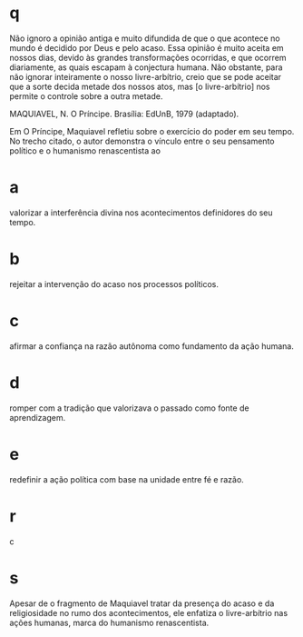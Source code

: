 # q
Não ignoro a opinião antiga e muito difundida de que o que acontece no mundo é decidido por Deus e pelo acaso. Essa opinião é muito aceita em nossos dias, devido às grandes transformações ocorridas, e que ocorrem diariamente, as quais escapam à conjectura humana. Não obstante, para não ignorar inteiramente o nosso livre-arbítrio, creio que se pode aceitar que a sorte decida metade dos nossos atos, mas \[o livre-arbítrio] nos permite o controle sobre a outra metade.

MAQUIAVEL, N. O Príncipe. Brasília: EdUnB, 1979 (adaptado).

Em O Príncipe, Maquiavel refletiu sobre o exercício do poder em seu tempo. No trecho citado, o autor demonstra o vínculo entre o seu pensamento político e o humanismo renascentista ao

# a
valorizar a interferência divina nos acontecimentos definidores do seu tempo.

# b
rejeitar a intervenção do acaso nos processos políticos.

# c
afirmar a confiança na razão autônoma como fundamento da ação humana.

# d
romper com a tradição que valorizava o passado como fonte de aprendizagem.

# e
redefinir a ação política com base na unidade entre fé e razão.

# r
c

# s
Apesar de o fragmento de Maquiavel tratar da presença do acaso e da religiosidade no rumo dos acontecimentos, ele enfatiza o livre-arbítrio nas ações humanas, marca do humanismo renascentista.
